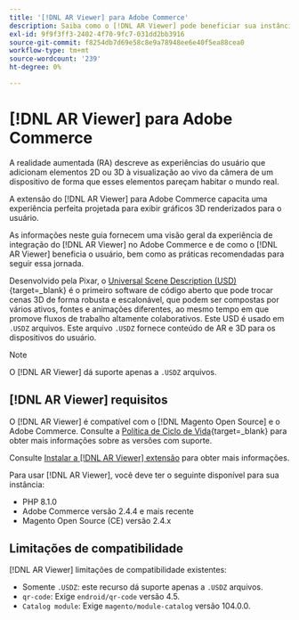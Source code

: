 ```yaml
---
title: '[!DNL AR Viewer] para Adobe Commerce'
description: Saiba como o [!DNL AR Viewer] pode beneficiar sua instância do Adobe Commerce e como integrar e configurar a extensão com êxito.
exl-id: 9f9f3ff3-2402-4f70-9fc7-031dd2bb3916
source-git-commit: f8254db7d69e58c8e9a78948ee6e40f5ea88cea0
workflow-type: tm+mt
source-wordcount: '239'
ht-degree: 0%

---
```


# [!DNL AR Viewer] para Adobe Commerce

A realidade aumentada (RA) descreve as experiências do usuário que adicionam elementos 2D ou 3D à visualização ao vivo da câmera de um dispositivo de forma que esses elementos pareçam habitar o mundo real.

A extensão do [!DNL AR Viewer] para Adobe Commerce capacita uma experiência perfeita projetada para exibir gráficos 3D renderizados para o usuário.

As informações neste guia fornecem uma visão geral da experiência de integração do [!DNL AR Viewer] no Adobe Commerce e de como o [!DNL AR Viewer] beneficia o usuário, bem como as práticas recomendadas para seguir essa jornada.

Desenvolvido pela Pixar, o [Universal Scene Description (USD)](https://openusd.org/release/index.html){target=_blank} é o primeiro software de código aberto que pode trocar cenas 3D de forma robusta e escalonável, que podem ser compostas por vários ativos, fontes e animações diferentes, ao mesmo tempo em que promove fluxos de trabalho altamente colaborativos. Este USD é usado em `.USDZ` arquivos. Este arquivo `.USDZ` fornece conteúdo de AR e 3D para os dispositivos do usuário.

>[!NOTE]
>
> O [!DNL AR Viewer] dá suporte apenas a `.USDZ` arquivos.

## [!DNL AR Viewer] requisitos

O [!DNL AR Viewer] é compatível com o [!DNL Magento Open Source] e o Adobe Commerce. Consulte a [Política de Ciclo de Vida](https://experienceleague.adobe.com/docs/commerce-operations/release/planning/lifecycle-policy.html?lang=pt-BR){target=_blank} para obter mais informações sobre as versões com suporte.

Consulte [Instalar a [!DNL AR Viewer] extensão](../catalog/ar-viewer-setup.md) para obter mais informações.

Para usar [!DNL AR Viewer], você deve ter o seguinte disponível para sua instância:

* PHP 8.1.0
* Adobe Commerce versão 2.4.4 e mais recente
* Magento Open Source (CE) versão 2.4.x

## Limitações de compatibilidade

[!DNL AR Viewer] limitações de compatibilidade existentes:

* Somente `.USDZ`: este recurso dá suporte apenas a `.USDZ` arquivos.
* `qr-code`: Exige `endroid/qr-code` versão 4.5.
* `Catalog module`: Exige `magento/module-catalog` versão 104.0.0.
